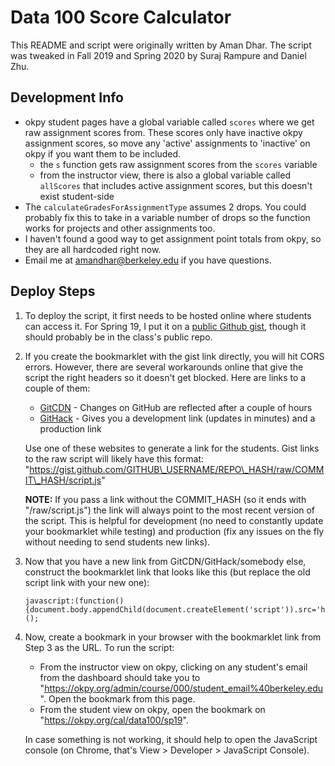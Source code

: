 # Data 100 Score Calculator

This README and script were originally written by Aman Dhar. The script was tweaked in Fall 2019 and Spring 2020 by Suraj Rampure and Daniel Zhu.


## Development Info

- okpy student pages have a global variable called `scores` where we get raw assignment scores from. These scores only have inactive okpy assignment scores, so move any 'active' assignments to 'inactive' on okpy if you want them to be included.
	- the `s` function gets raw assignment scores from the `scores` variable
	- from the instructor view, there is also a global variable called `allScores` that includes active assignment scores, but this doesn't exist student-side
- The `calculateGradesForAssignmentType` assumes 2 drops. You could probably fix this to take in a variable number of drops so the function works for projects and other assignments too.
- I haven't found a good way to get assignment point totals from okpy, so they are all hardcoded right now.
- Email me at [amandhar@berkeley.edu](mailto:amandhar@berkeley.edu) if you have questions.

## Deploy Steps

1. To deploy the script, it first needs to be hosted online where students can access it. For Spring 19, I put it on a [public Github gist](https://gist.github.com/amandhar/b5a23f0fb982233cb8bb1adde8656b4d/), though it should probably be in the class's public repo.

2. If you create the bookmarklet with the gist link directly, you will hit CORS errors. However, there are several workarounds online that give the script the right headers so it doesn't get blocked. Here are links to a couple of them:
	- [GitCDN](https://gitcdn.link/) - Changes on GitHub are reflected after a couple of hours
	- [GitHack](https://raw.githack.com/) - Gives you a development link (updates in minutes) and a production link

	Use one of these websites to generate a link for the students. Gist links to the raw script will likely have this format:
    "https://gist.github.com/GITHUB\_USERNAME/REPO\_HASH/raw/COMMIT\_HASH/script.js"
    
    **NOTE:** If you pass a link without the COMMIT\_HASH (so it ends with "/raw/script.js") the link will always point to the most recent version of the script. This is helpful for development (no need to constantly update your bookmarklet while testing) and production (fix any issues on the fly without needing to send students new links).
    
3. Now that you have a new link from GitCDN/GitHack/somebody else, construct the bookmarklet link that looks like this (but replace the old script link with your new one): 
	```
	javascript:(function(){document.body.appendChild(document.createElement('script')).src='https://gist.githack.com/amandhar/b5a23f0fb982233cb8bb1adde8656b4d/raw/sp19_data100_total_score.js';})();
    ```

4. Now, create a bookmark in your browser with the bookmarklet link from Step 3 as the URL. To run the script:
	- From the instructor view on okpy, clicking on any student's email from the dashboard should take you to "https://okpy.org/admin/course/000/student_email%40berkeley.edu". Open the bookmark from this page.
	- From the student view on okpy, open the bookmark on "https://okpy.org/cal/data100/sp19".

	In case something is not working, it should help to open the JavaScript console (on Chrome, that's View > Developer > JavaScript Console).